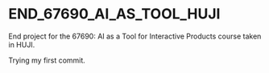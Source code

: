 # END_67690_AI_AS_TOOL_HUJI
End project for the 67690: AI as a Tool for Interactive Products course taken in HUJI.


Trying my first commit.